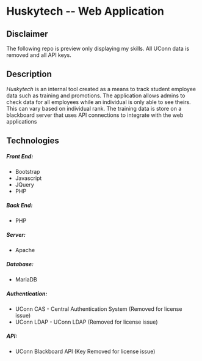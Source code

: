 # Huskytech -- Web Application

## Disclaimer
The following repo is preview only displaying my skills. All UConn data is removed and all API keys.

## Description
_Huskytech_ is an internal tool created as a means to track student employee data such as training and promotions.
The application allows admins to check data for all employees while an individual is only able to see theirs. 
This can vary based on individual rank. The training data is store on a blackboard server that uses API connections 
to integrate with the web applications 

## Technologies

##### Front End:
* Bootstrap
* Javascript
* JQuery
* PHP

##### Back End:
* PHP

##### Server:
* Apache

##### Database:
* MariaDB

##### Authentication:
* UConn CAS - Central Authentication System (Removed for license issue)
* UConn LDAP - UConn LDAP (Removed for license issue)

##### API:
* UConn Blackboard API (Key Removed for license issue)




